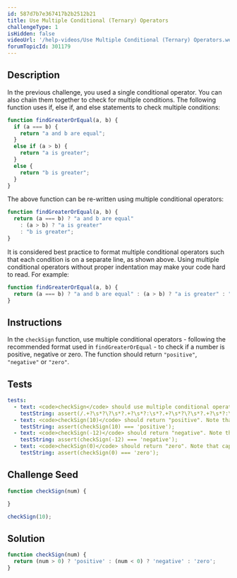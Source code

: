 ```yaml
---
id: 587d7b7e367417b2b2512b21
title: Use Multiple Conditional (Ternary) Operators
challengeType: 1
isHidden: false
videoUrl: '/help-videos/Use Multiple Conditional (Ternary) Operators.webm'
forumTopicId: 301179
---
```


## Description
<section id='description'>
In the previous challenge, you used a single conditional operator. You can also chain them together to check for multiple conditions.
The following function uses if, else if, and else statements to check multiple conditions:

```js
function findGreaterOrEqual(a, b) {
  if (a === b) {
    return "a and b are equal";
  }
  else if (a > b) {
    return "a is greater";
  }
  else {
    return "b is greater";
  }
}
```

The above function can be re-written using multiple conditional operators:

```js
function findGreaterOrEqual(a, b) {
  return (a === b) ? "a and b are equal" 
    : (a > b) ? "a is greater" 
    : "b is greater";
}
```

It is considered best practice to format multiple conditional operators such that each condition is on a separate line, as shown above. Using multiple conditional operators without proper indentation may make your code hard to read. For example:

```js
function findGreaterOrEqual(a, b) {
  return (a === b) ? "a and b are equal" : (a > b) ? "a is greater" : "b is greater";
}
```

</section>

## Instructions
<section id='instructions'>
In the <code>checkSign</code> function, use multiple conditional operators - following the recommended format used in <code>findGreaterOrEqual</code> - to check if a number is positive, negative or zero. The function should return <code>"positive"</code>, <code>"negative"</code> or <code>"zero"</code>.
</section>

## Tests
<section id='tests'>

```yml
tests:
  - text: <code>checkSign</code> should use multiple conditional operators
    testString: assert(/.+?\s*?\?\s*?.+?\s*?:\s*?.+?\s*?\?\s*?.+?\s*?:\s*?.+?/gi.test(code));
  - text: <code>checkSign(10)</code> should return "positive". Note that capitalization matters
    testString: assert(checkSign(10) === 'positive');
  - text: <code>checkSign(-12)</code> should return "negative". Note that capitalization matters
    testString: assert(checkSign(-12) === 'negative');
  - text: <code>checkSign(0)</code> should return "zero". Note that capitalization matters
    testString: assert(checkSign(0) === 'zero');

```

</section>

## Challenge Seed
<section id='challengeSeed'>

<div id='js-seed'>

```js
function checkSign(num) {

}

checkSign(10);
```

</div>



</section>

## Solution
<section id='solution'>

```js
function checkSign(num) {
  return (num > 0) ? 'positive' : (num < 0) ? 'negative' : 'zero';
}
```

</section>
